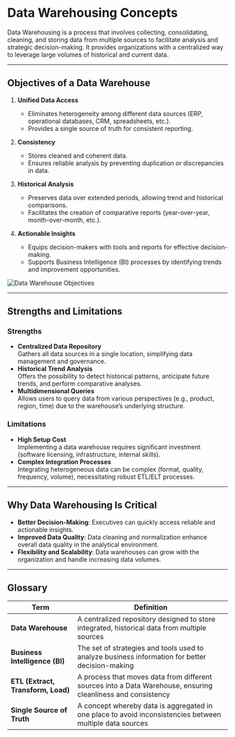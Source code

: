 # Data Warehousing Concepts

Data Warehousing is a process that involves collecting, consolidating, cleaning, and storing data from multiple sources to facilitate analysis and strategic decision-making. It provides organizations with a centralized way to leverage large volumes of historical and current data.

---

## Objectives of a Data Warehouse

1. **Unified Data Access**  
   - Eliminates heterogeneity among different data sources (ERP, operational databases, CRM, spreadsheets, etc.).  
   - Provides a single source of truth for consistent reporting.

2. **Consistency**  
   - Stores cleaned and coherent data.  
   - Ensures reliable analysis by preventing duplication or discrepancies in data.

3. **Historical Analysis**  
   - Preserves data over extended periods, allowing trend and historical comparisons.  
   - Facilitates the creation of comparative reports (year-over-year, month-over-month, etc.).

4. **Actionable Insights**  
   - Equips decision-makers with tools and reports for effective decision-making.  
   - Supports Business Intelligence (BI) processes by identifying trends and improvement opportunities.

![Data Warehouse Objectives](https://www.researchgate.net/publication/352178478/figure/fig4/AS:1031933433749504@1623043511030/Fig-17-Objectives-of-data-warehouse-Characteristics-The-key-characteristics-of-a-data.jpg)

---

## Strengths and Limitations

### Strengths
- **Centralized Data Repository**  
  Gathers all data sources in a single location, simplifying data management and governance.
- **Historical Trend Analysis**  
  Offers the possibility to detect historical patterns, anticipate future trends, and perform comparative analyses.
- **Multidimensional Queries**  
  Allows users to query data from various perspectives (e.g., product, region, time) due to the warehouse’s underlying structure.

### Limitations
- **High Setup Cost**  
  Implementing a data warehouse requires significant investment (software licensing, infrastructure, internal skills).
- **Complex Integration Processes**  
  Integrating heterogeneous data can be complex (format, quality, frequency, volume), necessitating robust ETL/ELT processes.

---

## Why Data Warehousing Is Critical
- **Better Decision-Making**: Executives can quickly access reliable and actionable insights.  
- **Improved Data Quality**: Data cleaning and normalization enhance overall data quality in the analytical environment.  
- **Flexibility and Scalability**: Data warehouses can grow with the organization and handle increasing data volumes.

---

## Glossary

| **Term**               | **Definition**                                                                                               |
|------------------------|-------------------------------------------------------------------------------------------------------------|
| **Data Warehouse**     | A centralized repository designed to store integrated, historical data from multiple sources               |
| **Business Intelligence (BI)** | The set of strategies and tools used to analyze business information for better decision-making      |
| **ETL (Extract, Transform, Load)**   | A process that moves data from different sources into a Data Warehouse, ensuring cleanliness and consistency |
| **Single Source of Truth**    | A concept whereby data is aggregated in one place to avoid inconsistencies between multiple data sources |